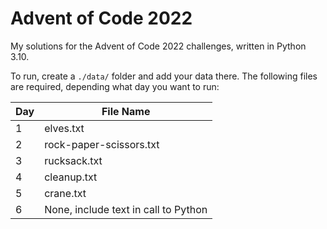 # Advent of Code 2022

My solutions for the Advent of Code 2022 challenges, written in Python 3.10.

To run, create a `./data/` folder and add your data there. The following files are required, depending what day you want to run:

| Day | File Name               |
|-----|-------------------------|
| 1   | elves.txt               |
| 2   | rock-paper-scissors.txt |
| 3   | rucksack.txt            |
| 4   | cleanup.txt             |
| 5   | crane.txt               |
| 6   | None, include text in call to Python |